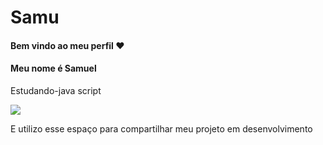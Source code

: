 # Samu
#### Bem vindo ao meu perfil ❤️ ####
#### Meu nome é Samuel ####

Estudando-java script

![](https://media.tenor.com/Doon-lwuTVUAAAAj/sub-zero-mk.gif)

E utilizo esse espaço para compartilhar meu projeto em desenvolvimento
